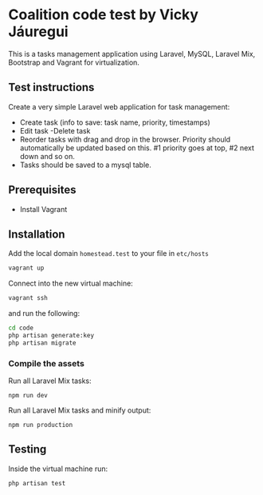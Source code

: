 # Coalition code test by Vicky Jáuregui

This is a tasks management application using Laravel, MySQL, Laravel Mix, Bootstrap and Vagrant for virtualization.

## Test instructions
Create a very simple Laravel web application for task management: 
- Create task (info to save: task name, priority, timestamps) 
- Edit task -Delete task 
- Reorder tasks with drag and drop in the browser. Priority should automatically be updated based on this. #1 priority goes at top, #2 next down and so on. 
- Tasks should be saved to a mysql table.

## Prerequisites
- Install Vagrant

## Installation

Add the local domain `homestead.test` to your  file in `etc/hosts`
 
```bash
vagrant up
```
Connect into the new virtual machine:
 ```bash
 vagrant ssh
 ```
 and run the following:
```bash
cd code
php artisan generate:key
php artisan migrate
```

### Compile the assets
Run all Laravel Mix tasks:

```npm run dev```

Run all Laravel Mix tasks and minify output:

```npm run production```

## Testing
Inside the virtual machine run:
```bash
php artisan test
```

